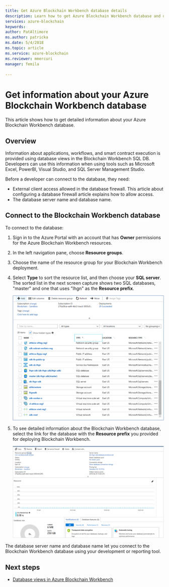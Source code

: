 ```yaml
---
title: Get Azure Blockchain Workbench database details
description: Learn how to get Azure Blockchain Workbench database and database server information.
services: azure-blockchain
keywords: 
author: PatAltimore
ms.author: patricka
ms.date: 5/4/2018
ms.topic: article
ms.service: azure-blockchain
ms.reviewer: mmercuri
manager: femila

---
```


# Get information about your Azure Blockchain Workbench database

This article shows how to get detailed information about your Azure Blockchain Workbench database.

## Overview

Information about applications, workflows, and smart contract execution is provided using database views in the Blockchain Workbench SQL DB. Developers can use this information when using tools such as Microsoft Excel, PowerBI, Visual Studio, and SQL Server Management Studio.

Before a developer can connect to the database, they need:

* External client access allowed in the database firewall. This article about configuring a database firewall article explains how to allow access.
* The database server name and database name.

## Connect to the Blockchain Workbench database

To connect to the database:

1. Sign in to the Azure Portal with an account that has **Owner** permissions for the Azure Blockchain Workbench resources.
2. In the left navigation pane, choose **Resource groups**.
3. Choose the name of the resource group for your Blockchain Workbench deployment.
4. Select **Type** to sort the resource list, and then choose your **SQL server**. The sorted list in the next screen capture shows two SQL databases, "master" and one that uses "lhgn" as the **Resource prefix**.

   ![Sorted Blockchain Workbench resource list](media/blockchain-workbench-getdb-details/sorted-workbench-resource-list.png)

5. To see detailed information about the Blockchain Workbench database, select the link for the database with the **Resource prefix** you provided for deploying Blockchain Workbench.

   ![Database details](media/blockchain-workbench-getdb-details/workbench-db-details.png)

The database server name and database name let you connect to the Blockchain Workbench database using your development or reporting tool.

## Next steps

* [Database views in Azure Blockchain Workbench](blockchain-workbench-database-views.md)